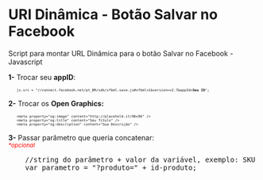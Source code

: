 # URI Dinâmica - Botão Salvar no Facebook
Script para montar URL Dinâmica para o botão Salvar no Facebook - Javascript

<b>1-</b> Trocar seu <b>appID</b>:
<pre style="font-size:0.5em;">
    js.src = "//connect.facebook.net/pt_BR/sdk/xfbml.save.js#xfbml=1&version=v2.7&appId=<b>Seu ID</b>";
</pre>

<b>2-</b> Trocar os <b>Open Graphics:</b>
<pre style="font-size:0.5em;">
    &lt;meta property="og:image" content="http://placehold.it/96x96" /&gt;
    &lt;meta property="og:title" content="Seu Título" /&gt;
    &lt;meta property="og:description" content="Sua Descrição" /&gt;
</pre>

<b>3-</b> Passar parâmetro que queria concatenar:<br>
<small style="color:red;"><i>*opcional</i></small>
<pre>
    //string do parâmetro + valor da variável, exemplo: SKU / produto
    var parametro = "?produto=" + id-produto;
</pre>
